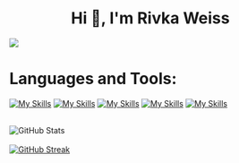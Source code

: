 <h1 align="center">Hi 👋, I'm Rivka Weiss</h1>
<img src="https://user-images.githubusercontent.com/73097560/115834477-dbab4500-a447-11eb-908a-139a6edaec5c.gif">

<!--  
1234
### Connect with Me
<a href="rw8881234@gmail.com">[![My Skills](https://skillicons.dev/icons?i=gmail&theme=dark)](mailto:rw8881234@gmail.com)</a>
-->
# Languages and Tools:
[![My Skills](https://skillicons.dev/icons?i=html,css,scss,js,typescript,react,angular&perline=7)]() [![My Skills](https://skillicons.dev/icons?i=java,nodejs,cs,dotnet,py&perline=9)]() [![My Skills](https://skillicons.dev/icons?i=gcp,aws,postman,git,github,docker&perline=13)]() [![My Skills](https://skillicons.dev/icons?i=mongodb,postgres,sqlite&perline=13)]() [![My Skills](https://skillicons.dev/icons?i=vscode,visualstudio,eclipse,pycharm,Linux&perline=6)]()
<br>
<br>
<!--  ### My GitHub Overview-->
![GitHub Stats](https://github-readme-stats.vercel.app/api?username=rivka14&show_icons=true&theme=dark&border_radius=10&perline=9) 
<br>
<br>
[![GitHub Streak](https://streak-stats.demolab.com?user=rivka14&theme=dark&border_radius=10&date_format=j%20M%5B%20Y%5D&exclude_days=Wed%2CFri%2CSat)](https://git.io/streak-stats)

<!-- (Languages used) ![Top Langs](https://github-readme-stats.vercel.app/api/top-langs/?username=rivka14&layout=compact&theme=dark)-->


<!-- 
# Languages 

### client side

[![My Skills](https://skillicons.dev/icons?i=html,css,scss,js,typescript,react,angular&perline=7)]()

### server side

[![My Skills](https://skillicons.dev/icons?i=java,nodejs,cs,dotnet,py&perline=9)]()

# Tools 

[![My Skills](https://skillicons.dev/icons?i=gcp,postman,git,github,docker&perline=13)]()
### dataBases
[![My Skills](https://skillicons.dev/icons?i=mongodb,postgres,sqlite&perline=13)]()
# IDEs 

[![My Skills](https://skillicons.dev/icons?i=vscode,visualstudio,eclipse,IDEA,pycharm&perline=6)]()
-->



<!--
**rivka14/rivka14** is a ✨ _special_ ✨ repository because its `README.md` (this file) appears on your GitHub profile.

Here are some ideas to get you started:
123
- 🔭 I’m currently working on ...
- 🌱 I’m currently learning ...
- 👯 I’m looking to collaborate on ...
- 🤔 I’m looking for help with ...
- 💬 Ask me about ...
- 📫 How to reach me: ...
- 😄 Pronouns: ...
- ⚡ Fun fact: ...
-->
